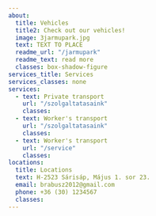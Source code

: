 ```yaml
---
about:
  title: Vehicles
  title2: Check out our vehicles!
  image: 3jarmupark.jpg
  text: TEXT TO PLACE
  readme_url: "/jarmupark"
  readme_text: read more
  classes: box-shadow-figure
services_title: Services  
services_classes: none  
services:
  - text: Private transport
    url: "/szolgaltatasaink"
    classes:
  - text: Worker's transport
    url: "/szolgaltatasaink"  
    classes:
  - text: Worker's transport
    url: "/service"  
    classes:
locations:
  title: Locations
  text: H-2523 Sárisáp, Május 1. sor 23.
  email: brabusz2012@gmail.com
  phone: +36 (30) 1234567
  classes:  
---
```

